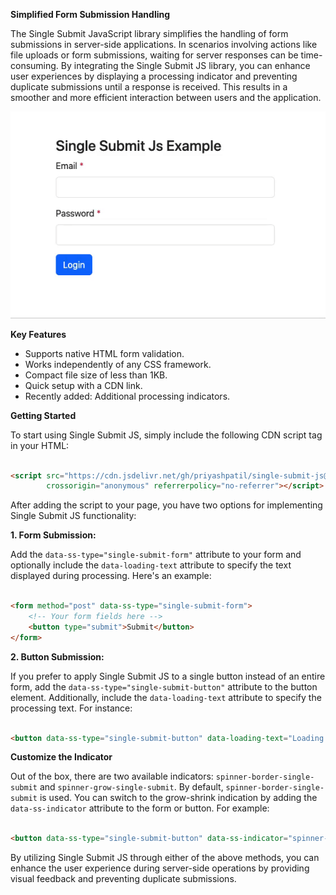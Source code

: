 **Simplified Form Submission Handling**

The Single Submit JavaScript library simplifies the handling of form submissions in server-side applications. In
scenarios involving actions like file uploads or form submissions, waiting for server responses can be time-consuming.
By integrating the Single Submit JS library, you can enhance user experiences by displaying a processing indicator and
preventing duplicate submissions until a response is received. This results in a smoother and more efficient interaction
between users and the application.

![Single Submit Example](marketing/single-submit.gif)

**Key Features**

- Supports native HTML form validation.
- Works independently of any CSS framework.
- Compact file size of less than 1KB.
- Quick setup with a CDN link.
- Recently added: Additional processing indicators.

**Getting Started**

To start using Single Submit JS, simply include the following CDN script tag in your HTML:

```html

<script src="https://cdn.jsdelivr.net/gh/priyashpatil/single-submit-js@1.0.1/dist/single-submit.min.js"
        crossorigin="anonymous" referrerpolicy="no-referrer"></script>
```

After adding the script to your page, you have two options for implementing Single Submit JS functionality:

**1. Form Submission:**

Add the `data-ss-type="single-submit-form"` attribute to your form and optionally include the `data-loading-text`
attribute to specify the text displayed during processing. Here's an example:

```html

<form method="post" data-ss-type="single-submit-form">
    <!-- Your form fields here -->
    <button type="submit">Submit</button>
</form>
```

**2. Button Submission:**

If you prefer to apply Single Submit JS to a single button instead of an entire form, add
the `data-ss-type="single-submit-button"` attribute to the button element. Additionally, include the `data-loading-text`
attribute to specify the processing text. For instance:

```html

<button data-ss-type="single-submit-button" data-loading-text="Loading...">Click Me</button>
```

**Customize the Indicator**

Out of the box, there are two available indicators: `spinner-border-single-submit` and `spinner-grow-single-submit`. By
default, `spinner-border-single-submit` is used. You can switch to the grow-shrink indication by adding
the `data-ss-indicator` attribute to the form or button. For example:

```html

<button data-ss-type="single-submit-button" data-ss-indicator="spinner-grow-single-submit">Click Me</button>
```

By utilizing Single Submit JS through either of the above methods, you can enhance the user experience during
server-side operations by providing visual feedback and preventing duplicate submissions.